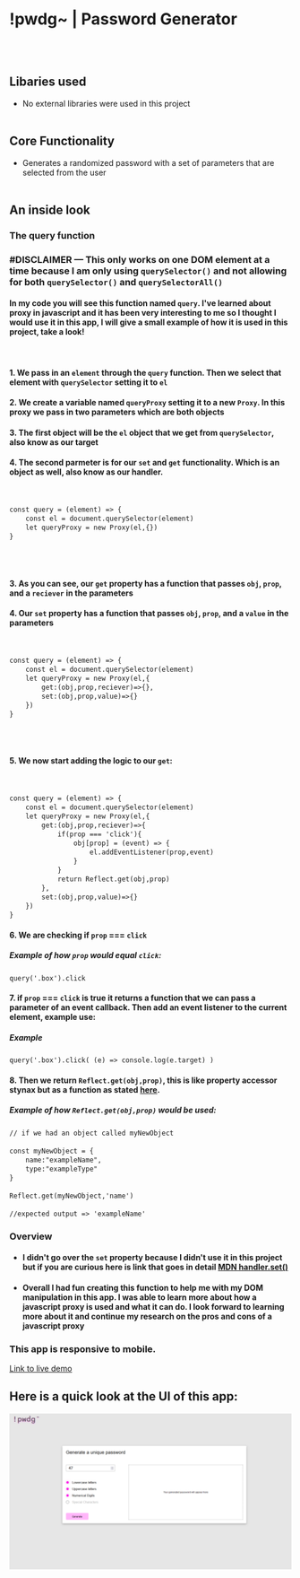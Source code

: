 # !pwdg~ | Password Generator

<br/>
<br/>

## Libaries used

- No external libraries were used in this project
  <br/>
  <br/>

## Core Functionality

- Generates a randomized password with a set of parameters that are selected from the user
  <br/>
  <br/>

## An inside look

### **The query function**

### #DISCLAIMER — This only works on one DOM element at a time because I am only using `querySelector()` and not allowing for both `querySelector()` and `querySelectorAll()`

#### In my code you will see this function named `query`. I've learned about proxy in javascript and it has been very interesting to me so I thought I would use it in this app, I will give a small example of how it is used in this project, take a look!

<br/>

#### 1. We pass in an `element` through the `query` function. Then we select that element with `querySelector` setting it to `el`

#### 2. We create a variable named `queryProxy` setting it to a new `Proxy`. In this proxy we pass in two parameters which are both objects

#### 3. The first object will be the `el` object that we get from `querySelector`, also know as our target

#### 4. The second parmeter is for our `set` and `get` functionality. Which is an object as well, also know as our handler.

<br/>

```
const query = (element) => {
    const el = document.querySelector(element)
    let queryProxy = new Proxy(el,{})
}

```

<br/>
<br/>

#### 3. As you can see, our `get` property has a function that passes `obj`, `prop`, and a `reciever` in the parameters

#### 4. Our `set` property has a function that passes `obj`, `prop`, and a `value` in the parameters

<br/>

```
const query = (element) => {
    const el = document.querySelector(element)
    let queryProxy = new Proxy(el,{
        get:(obj,prop,reciever)=>{},
        set:(obj,prop,value)=>{}
    })
}

```

<br/>
<br/>

#### 5. We now start adding the logic to our `get`:

 <br/>

```
const query = (element) => {
    const el = document.querySelector(element)
    let queryProxy = new Proxy(el,{
        get:(obj,prop,reciever)=>{
            if(prop === 'click'){
                obj[prop] = (event) => {
                    el.addEventListener(prop,event)
                }
            }
            return Reflect.get(obj,prop)
        },
        set:(obj,prop,value)=>{}
    })
}

```

#### 6. We are checking if `prop` === `click`

##### Example of how `prop` would equal `click`:

```
query('.box').click
```

#### 7. if `prop` === `click` is true it returns a function that we can pass a parameter of an event callback. Then add an event listener to the current element, example use:

##### Example

```
query('.box').click( (e) => console.log(e.target) )
```

#### 8. Then we return `Reflect.get(obj,prop)`, this is like property accessor stynax but as a function as stated [here](https://developer.mozilla.org/en-US/docs/Web/JavaScript/Reference/Global_Objects/Reflect/get).

##### Example of how `Reflect.get(obj,prop)` would be used:

```
// if we had an object called myNewObject

const myNewObject = {
    name:"exampleName",
    type:"exampleType"
}

Reflect.get(myNewObject,'name')

//expected output => 'exampleName'

```

### Overview

- #### I didn't go over the `set` property because I didn't use it in this project but if you are curious here is link that goes in detail [MDN handler.set()](https://developer.mozilla.org/en-US/docs/Web/JavaScript/Reference/Global_Objects/Proxy/Proxy/set)

- #### Overall I had fun creating this function to help me with my DOM manipulation in this app. I was able to learn more about how a javascript proxy is used and what it can do. I look forward to learning more about it and continue my research on the pros and cons of a javascript proxy

### This app is responsive to mobile.

[Link to live demo](https://641c05caa283f17c09d39d3e--pwdg-jimenez2society.netlify.app)

## Here is a quick look at the UI of this app:

![Screenshot of the pwdg application](./assets/pwdgScreenshot.png)
